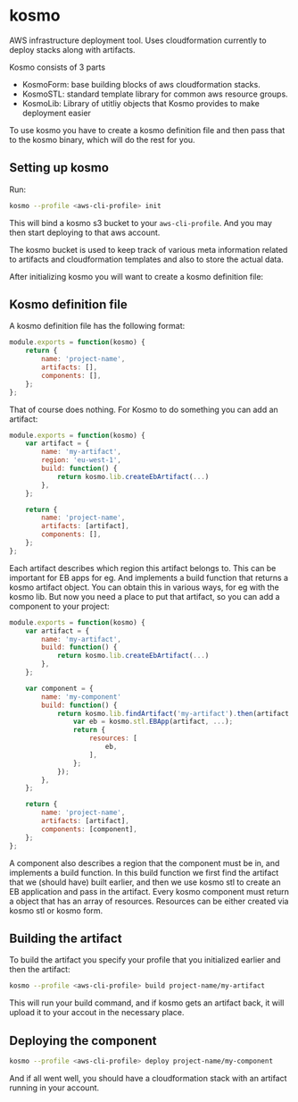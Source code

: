 kosmo
====

AWS infrastructure deployment tool. Uses cloudformation currently to deploy stacks along with artifacts.

Kosmo consists of 3 parts

- KosmoForm: base building blocks of aws cloudformation stacks.
- KosmoSTL: standard template library for common aws resource groups.
- KosmoLib: Library of utitliy objects that Kosmo provides to make deployment easier

To use kosmo you have to create a kosmo definition file and then pass that to the kosmo binary, which will do the rest for you.

## Setting up kosmo

Run:
```bash
kosmo --profile <aws-cli-profile> init
```

This will bind a kosmo s3 bucket to your `aws-cli-profile`. And you may then start deploying to that aws account.

The kosmo bucket is used to keep track of various meta information related to artifacts and cloudformation templates
and also to store the actual data.

After initializing kosmo you will want to create a kosmo definition file:

## Kosmo definition file

A kosmo definition file has the following format:

```javascript
module.exports = function(kosmo) {
    return {
        name: 'project-name',
        artifacts: [],
        components: [],
    };
};
```

That of course does nothing. For Kosmo to do something you can add an artifact:

```javascript
module.exports = function(kosmo) {
    var artifact = {
        name: 'my-artifact',
        region: 'eu-west-1',
        build: function() {
            return kosmo.lib.createEbArtifact(...)
        },
    };

    return {
        name: 'project-name',
        artifacts: [artifact],
        components: [],
    };
};
```

Each artifact describes which region this artifact belongs to. This can be important for EB apps for eg. And implements a build function that returns a kosmo artifact object. You can obtain this in various ways, for eg with the kosmo lib. But now you need a place to put that artifact, so you can add a component to your project:

```javascript
module.exports = function(kosmo) {
    var artifact = {
        name: 'my-artifact',
        build: function() {
            return kosmo.lib.createEbArtifact(...)
        },
    };

    var component = {
        name: 'my-component'
        build: function() {
            return kosmo.lib.findArtifact('my-artifact').then(artifact => {
                var eb = kosmo.stl.EBApp(artifact, ...);
                return {
                    resources: [
                        eb,
                    ],
                };
            });
        },
    };

    return {
        name: 'project-name',
        artifacts: [artifact],
        components: [component],
    };
};
```
A component also describes a region that the component must be in, and implements a build function. In this build function we first find the artifact that we (should have) built earlier, and then we use kosmo stl to create an EB application and pass in the artifact. Every kosmo component must return a object that has an array of resources. Resources can be either created via kosmo stl or kosmo form.

## Building the artifact

To build the artifact you specify your profile that you initialized earlier and then the artifact:

```bash
kosmo --profile <aws-cli-profile> build project-name/my-artifact
```

This will run your build command, and if kosmo gets an artifact back, it will upload it to your accout in the necessary place.

## Deploying the component

```bash
kosmo --profile <aws-cli-profile> deploy project-name/my-component
```

And if all went well, you should have a cloudformation stack with an artifact running in your account.
